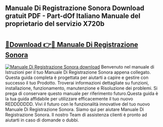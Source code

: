 ## Manuale Di Registrazione Sonora Download gratuit PDF - Part-dOf Italiano Manuale del proprietario del servizio X720b

# <h2><a href="http://dfbubr.blite.top/?on=Manuale+Di+Registrazione+Sonora">🔗Download 👉🔴 Manuale Di Registrazione Sonora</a></h2>

[![Manuale Di Registrazione Sonora download](https://i.imgur.com/lujVjoI.png)](http://dfbubr.blite.top/?on=Manuale+Di+Registrazione+Sonora)
Benvenuto nel manuale di Istruzioni per il tuo Manuale Di Registrazione Sonora appena collegato. Questa guida completa è progettata per aiutarti a capire e gestire con successo il tuo Prodotto. Troverai informazioni dettagliate su funzioni, installazione, funzionamento, manutenzione e Risoluzione dei problemi. Si prega di conservare questo manuale per riferimento futuro.Questa guida è la tua guida affidabile per utilizzare efficacemente il tuo nuovo REDDDDDDD. Vivi il futuro con le funzionalità innovative del tuo nuovo Manuale Di Registrazione Sonora. Siamo qui per aiutare Manuale Di Registrazione Sonora. Il nostro Team di assistenza clienti è pronto ad aiutarti in caso di domande o dubbi.
